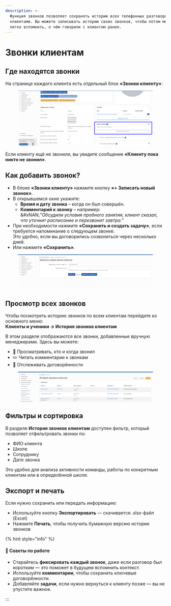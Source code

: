 ```yaml
---
description: >-
  Функция звонков позволяет сохранять историю всех телефонных разговоров с
  клиентами. Вы можете записывать историю своих звонков, чтобы потом можно было
  легко вспомнить, о чём говорили с клиентом ранее.
---
```


# Звонки клиентам

## Где находятся звонки

На странице каждого клиента есть отдельный блок **«Звонки клиенту»**:

<figure><img src=".gitbook/assets/image (129).png" alt=""><figcaption></figcaption></figure>

Если клиенту ещё не звонили, вы увидите сообщение **«Клиенту пока никто не звонил»**.

## Как добавить звонок?

* В блоке **«Звонки клиенту»**  нажмите кнопку **«+ Записать новый звонок»**.
* В открывшемся окне укажите:
  * **Время и дату звонка** – когда он был совершён.
  * **Комментарий к звонку** – например:\
    &#xNAN;_"Обсудили условия пробного занятия, клиент сказал, что уточнит расписание и перезвонит завтра."_
* При необходимости нажмите **«Сохранить и создать задачу»**, если требуется напоминание о следующем звонке.\
  Это удобно, если вы договорились созвониться через несколько дней.
* Или нажмите **«Сохранить»**.

<figure><img src=".gitbook/assets/image.png" alt=""><figcaption></figcaption></figure>

## Просмотр всех звонков

Чтобы посмотреть историю звонков по всем клиентам перейдите из основного меню:\
**Клиенты и ученики → История звонков клиентам**

В этом разделе отображаются все звонки, добавленные вручную менеджерами. Здесь вы можете:

* 📄 Просматривать, кто и когда звонил
* ✏️ Читать комментарии к звонкам
* 🧠 Отслеживать договорённости

<figure><img src=".gitbook/assets/image (1).png" alt=""><figcaption></figcaption></figure>

## Фильтры и сортировка

В разделе **История звонков клиентам** доступен фильтр, который позволяет отфильтровать звонки по:

* ФИО клиента
* Школе
* Сотруднику
* Дате звонка

Это удобно для анализа активности команды, работы по конкретным клиентам или в определённой школе.

## Экспорт и печать

Если нужно сохранить или передать информацию:

* Используйте кнопку **Экспортировать** — скачивается .xlsx-файл (Excel)
* Нажмите **Печать**, чтобы получить бумажную версию истории звонков

{% hint style="info" %}
#### 📝 Советы по работе

* Старайтесь **фиксировать каждый звонок**, даже если разговор был коротким — это поможет в будущем вспомнить контекст.
* Используйте **комментарии**, чтобы сохранить ключевые договорённости.
* Добавляйте **задачи**, если нужно вернуться к клиенту позже — вы не упустите важное.

:::
